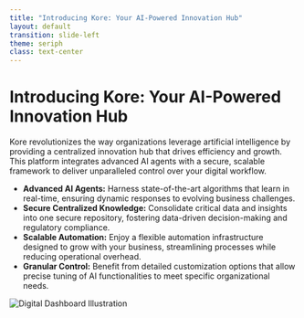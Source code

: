 ```yaml
---
title: "Introducing Kore: Your AI-Powered Innovation Hub"
layout: default
transition: slide-left
theme: seriph
class: text-center
---
```


# Introducing Kore: Your AI-Powered Innovation Hub

Kore revolutionizes the way organizations leverage artificial intelligence by providing a centralized innovation hub that drives efficiency and growth. This platform integrates advanced AI agents with a secure, scalable framework to deliver unparalleled control over your digital workflow.

- **Advanced AI Agents:** Harness state-of-the-art algorithms that learn in real-time, ensuring dynamic responses to evolving business challenges.
- **Secure Centralized Knowledge:** Consolidate critical data and insights into one secure repository, fostering data-driven decision-making and regulatory compliance.
- **Scalable Automation:** Enjoy a flexible automation infrastructure designed to grow with your business, streamlining processes while reducing operational overhead.
- **Granular Control:** Benefit from detailed customization options that allow precise tuning of AI functionalities to meet specific organizational needs.

![Digital Dashboard Illustration](/public/images/ai-innovation-hub.png)

<!-- 
Speaker Notes:
In this slide, we introduce Kore as the AI-powered solution designed to transform innovation. Emphasize the role of advanced AI agents that power robust decision-making processes and adapt to real-time changes. Explain how the platform ensures data security by centralizing knowledge and supporting strict compliance standards. Highlight the scalable nature of our automation, which is crucial for businesses aiming to grow without the constraints of legacy systems. Finally, stress the importance of granular control, which empowers users to tailor the system to their unique requirements, thereby maximizing efficiency and accuracy. This sets the stage for the following slides, where each feature is explored in more depth.
-->